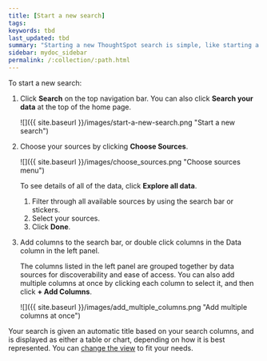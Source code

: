 ```yaml
---
title: [Start a new search]
tags:
keywords: tbd
last_updated: tbd
summary: "Starting a new ThoughtSpot search is simple, like starting a new Google search."
sidebar: mydoc_sidebar
permalink: /:collection/:path.html
---
```

To start a new search:

1. Click **Search** on the top navigation bar. You can also click **Search your data** at the top of the home page.

     ![]({{ site.baseurl }}/images/start-a-new-search.png "Start a new search")

2. Choose your sources by clicking **Choose Sources**.

     ![]({{ site.baseurl }}/images/choose_sources.png "Choose sources menu")

     To see details of all of the data, click **Explore all data**.

    1. Filter through all available sources by using the search bar or stickers.
    2. Select your sources.
    3. Click **Done**.

3. Add columns to the search bar, or double click columns in the Data column in the left panel.

   The columns listed in the left panel are grouped together by data sources for discoverability and ease of access. You can also add multiple columns at once by clicking each column to select it, and then click **+ Add Columns**.

     ![]({{ site.baseurl }}/images/add_multiple_columns.png "Add multiple columns at once")

Your search is given an automatic title based on your search columns, and is displayed as either a table or chart, depending on how it is best represented. You can [change the view](/admin/../complex_searches/change-the-view.html#) to fit your needs.
